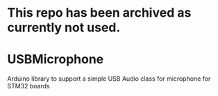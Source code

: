 # This repo has been archived as currently not used.

# USBMicrophone
Arduino library to support a simple USB Audio class for microphone for STM32 boards
